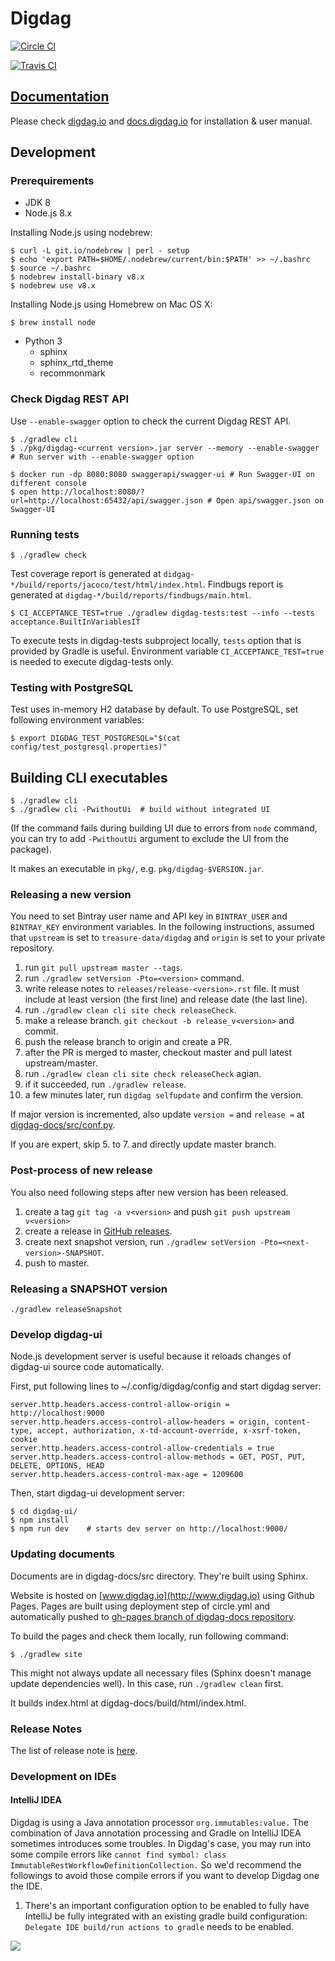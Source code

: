 # Digdag

[![Circle CI](https://circleci.com/gh/treasure-data/digdag.svg?style=svg&circle-token=8ccc5c665022ce4d1ee05cf7b829c84877387a6c)](https://circleci.com/gh/treasure-data/digdag)

[![Travis CI](https://travis-ci.org/treasure-data/digdag.svg?branch=master)](https://travis-ci.org/treasure-data/digdag)

## [Documentation](https://docs.digdag.io)

Please check [digdag.io](https://digdag.io) and [docs.digdag.io](https://docs.digdag.io) for installation & user manual.

## Development

### Prerequirements

* JDK 8
* Node.js 8.x

Installing Node.js using nodebrew:

```
$ curl -L git.io/nodebrew | perl - setup
$ echo 'export PATH=$HOME/.nodebrew/current/bin:$PATH' >> ~/.bashrc
$ source ~/.bashrc
$ nodebrew install-binary v8.x
$ nodebrew use v8.x
```

Installing Node.js using Homebrew on Mac OS X:

```
$ brew install node
```

* Python 3
  * sphinx
  * sphinx_rtd_theme
  * recommonmark

### Check Digdag REST API

Use `--enable-swagger` option to check the current Digdag REST API.

```
$ ./gradlew cli
$ ./pkg/digdag-<current version>.jar server --memory --enable-swagger # Run server with --enable-swagger option

$ docker run -dp 8080:8080 swaggerapi/swagger-ui # Run Swagger-UI on different console
$ open http://localhost:8080/?url=http://localhost:65432/api/swagger.json # Open api/swagger.json on Swagger-UI
```

### Running tests

```
$ ./gradlew check
```

Test coverage report is generated at `didgag-*/build/reports/jacoco/test/html/index.html`.
Findbugs report is generated at `digdag-*/build/reports/findbugs/main.html`.

```
$ CI_ACCEPTANCE_TEST=true ./gradlew digdag-tests:test --info --tests acceptance.BuiltInVariablesIT
```

To execute tests in digdag-tests subproject locally, `tests` option that is provided by Gradle is useful.
Environment variable `CI_ACCEPTANCE_TEST=true` is needed to execute digdag-tests only.

### Testing with PostgreSQL

Test uses in-memory H2 database by default. To use PostgreSQL, set following environment variables:

```
$ export DIGDAG_TEST_POSTGRESQL="$(cat config/test_postgresql.properties)"
```

## Building CLI executables

```
$ ./gradlew cli
$ ./gradlew cli -PwithoutUi  # build without integrated UI
```

(If the command fails during building UI due to errors from `node` command, you can try to add `-PwithoutUi` argument to exclude the UI from the package).

It makes an executable in `pkg/`, e.g. `pkg/digdag-$VERSION.jar`.

### Releasing a new version

You need to set Bintray user name and API key in `BINTRAY_USER` and `BINTRAY_KEY` environment variables.
In the following instructions, assumed that `upstream` is set to `treasure-data/digdag` and `origin` is set to your private repository.

1. run `git pull upstream master --tags`.
1. run `./gradlew setVersion -Pto=<version>` command.
1. write release notes to `releases/release-<version>.rst` file. It must include at least version (the first line) and release date (the last line).
1. run `./gradlew clean cli site check releaseCheck`.
1. make a release branch. `git checkout -b release_v<version>` and commit. 
1. push the release branch to origin and create a PR.
1. after the PR is merged to master, checkout master and pull latest upstream/master.
1. run `./gradlew clean cli site check releaseCheck` agian.
1. if it succeeded, run `./gradlew release`.
1. a few minutes later, run `digdag selfupdate` and confirm the version.

If major version is incremented, also update `version =` and `release =` at [digdag-docs/src/conf.py](digdag-docs/src/conf.py).

If you are expert, skip 5. to 7. and directly update master branch.

### Post-process of new release

You also need following steps after new version has been released.

1. create a tag `git tag -a v<version>` and push `git push upstream v<version>`
1. create a release in [GitHub releases](https://github.com/treasure-data/digdag/releases).
1. create next snapshot version, run `./gradlew setVersion -Pto=<next-version>-SNAPSHOT`.
1. push to master.


### Releasing a SNAPSHOT version

```
./gradlew releaseSnapshot
```


### Develop digdag-ui

Node.js development server is useful because it reloads changes of digdag-ui source code automatically.

First, put following lines to ~/.config/digdag/config and start digdag server:

```
server.http.headers.access-control-allow-origin = http://localhost:9000
server.http.headers.access-control-allow-headers = origin, content-type, accept, authorization, x-td-account-override, x-xsrf-token, cookie
server.http.headers.access-control-allow-credentials = true
server.http.headers.access-control-allow-methods = GET, POST, PUT, DELETE, OPTIONS, HEAD
server.http.headers.access-control-max-age = 1209600
```

Then, start digdag-ui development server:

```
$ cd digdag-ui/
$ npm install
$ npm run dev    # starts dev server on http://localhost:9000/
```


### Updating documents

Documents are in digdag-docs/src directory. They're built using Sphinx.

Website is hosted on [www.digdag.io](http://www.digdag.io) using Github Pages. Pages are built using deployment step of circle.yml and automatically pushed to [gh-pages branch of digdag-docs repository](https://github.com/treasure-data/digdag-docs/tree/gh-pages).

To build the pages and check them locally, run following command:

```
$ ./gradlew site
```

This might not always update all necessary files (Sphinx doesn't manage update dependencies well). In this case, run `./gradlew clean` first.

It builds index.html at digdag-docs/build/html/index.html.

### Release Notes

The list of release note is [here](https://github.com/treasure-data/digdag/tree/master/digdag-docs/src/releases).

### Development on IDEs

#### IntelliJ IDEA

Digdag is using a Java annotation processor `org.immutables:value.` The combination of Java annotation processing and Gradle on IntelliJ IDEA sometimes introduces some troubles. In Digdag's case, you may run into some compile errors like `cannot find symbol: class ImmutableRestWorkflowDefinitionCollection.`
So we'd recommend the followings to avoid those compile errors if you want to develop Digdag one the IDE.

1. There's an important configuration option to be enabled to fully have IntelliJ be fully integrated with an existing gradle build configuration: `Delegate IDE build/run actions to gradle` needs to be enabled. 

![](https://user-images.githubusercontent.com/17990895/48221255-9706be80-e35f-11e8-8283-1ca6d713e31c.png)

